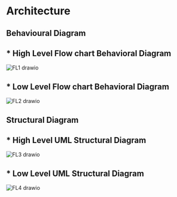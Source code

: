 # Architecture
## Behavioural Diagram

## * High Level Flow chart Behavioral Diagram

![FL1 drawio](https://user-images.githubusercontent.com/98897973/157926269-ff80fc4b-be02-4f0d-9cec-4caa74c258b3.png)

##
## * Low Level Flow chart Behavioral Diagram

![FL2 drawio](https://user-images.githubusercontent.com/98897973/157925917-fb626ae6-7316-4b89-962a-c06854b13388.png)
###

## Structural Diagram
## * High Level UML Structural Diagram

![FL3 drawio](https://user-images.githubusercontent.com/98897973/157947605-89f8c8b7-5870-4220-8319-10ff423ef85f.png)

##

## * Low Level UML Structural Diagram


![FL4 drawio](https://user-images.githubusercontent.com/98897973/157947779-3e322f5e-5ec1-4450-a7ca-f959e4c25634.png)






